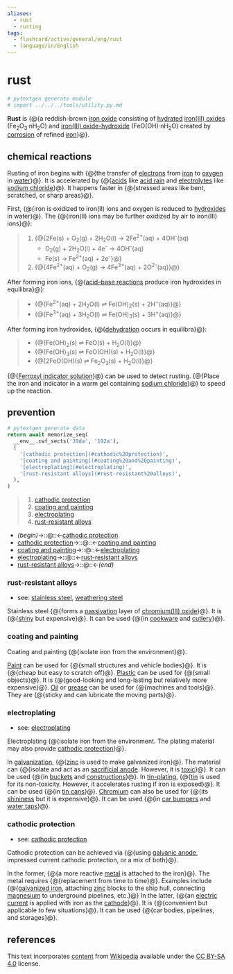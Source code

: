 ```yaml
---
aliases:
  - rust
  - rusting
tags:
  - flashcard/active/general/eng/rust
  - language/in/English
---
```


# rust

```Python
# pytextgen generate module
# import ../../../tools/utility.py.md
```

__Rust__ is {@{a reddish-brown [iron oxide](iron%20oxide.md) consisting of [hydrated](hydrate.md) [iron(III) oxides](iron(III)%20oxide.md) (Fe<sub>2</sub>O<sub>3</sub>·nH<sub>2</sub>O) and [iron(III) oxide-hydroxide](iron(III)%20oxide-hydroxide.md) (FeO(OH)·nH<sub>2</sub>O) created by [corrosion](corrosion.md) of refined [iron](iron.md)}@}. <!--SR:!2025-12-31,526,210-->

## chemical reactions

Rusting of iron begins with {@{the transfer of [electrons](electron.md) from [iron](iron.md) to [oxygen](oxygen.md) in [water](water.md)}@}. It is accelerated by {@{[acids](acid.md) like [acid rain](acid%20rain.md) and [electrolytes](electrolyte.md) like [sodium chloride](sodium%20chloride.md)}@}. It happens faster in {@{stressed areas like bent, scratched, or sharp areas}@}. <!--SR:!2025-12-05,662,270!2028-11-20,1394,310!2026-07-29,752,250-->

First, {@{iron is oxidized to iron(II) ions and oxygen is reduced to [hydroxides](hydroxide.md) in water}@}. The {@{iron(II) ions may be further oxidized by air to iron(III) ions}@}: <!--SR:!2026-04-16,669,250!2025-08-26,613,310-->

> 1. {@{2Fe(s) + O<sub>2</sub>(g) + 2H<sub>2</sub>O(l) → 2Fe<sup>2+</sup>(aq) + 4OH<sup>-</sup>(aq)
>     - O<sub>2</sub>(g) + 2H<sub>2</sub>O(l) + 4e<sup>-</sup> → 4OH<sup>-</sup>(aq)
>     - Fe(s) → Fe<sup>2+</sup>(aq) + 2e<sup>-</sup>}@}
> 2. {@{4Fe<sup>2+</sup>(aq) + O<sub>2</sub>(g) → 4Fe<sup>3+</sup>(aq) + 2O<sup>2-</sup>(aq)}@} <!--SR:!2025-10-08,601,270-->

After forming iron ions, {@{[acid–base reactions](acid–base%20reaction.md) produce iron hydroxides in equilibra}@}: <!--SR:!2026-12-30,677,250-->

> - {@{Fe<sup>2+</sup>(aq) + 2H<sub>2</sub>O(l) ⇌ Fe(OH)<sub>2</sub>(s) + 2H<sup>+</sup>(aq)}@}
> - {@{Fe<sup>3+</sup>(aq) + 3H<sub>2</sub>O(l) ⇌ Fe(OH)<sub>3</sub>(s) + 3H<sup>+</sup>(aq)}@} <!--SR:!2029-06-24,1572,310!2027-01-08,986,330-->

After forming iron hydroxides, {@{[dehydration](dehydration%20reaction.md) occurs in equilibra}@}: <!--SR:!2027-03-07,1030,330-->

> - {@{Fe(OH)<sub>2</sub>(s) ⇌ FeO(s) + H<sub>2</sub>O(l)}@}
> - {@{Fe(OH)<sub>3</sub>(s) ⇌ FeO(OH)(s) + H<sub>2</sub>O(l)}@}
> - {@{2FeO(OH)(s) ⇌ Fe<sub>2</sub>O<sub>3</sub>(s) + H<sub>2</sub>O(l)}@} <!--SR:!2025-12-26,763,330!2027-02-04,947,290!2026-07-15,860,330-->

{@{[Ferroxyl indicator solution](ferroxyl%20indicator%20solution.md)}@} can be used to detect rusting. {@{Place the iron and indicator in a warm gel containing [sodium chloride](sodium%20chloride.md)}@} to speed up the reaction. <!--SR:!2026-06-01,480,270!2028-01-19,1055,250-->

## prevention

```Python
# pytextgen generate data
return await memorize_seq(
  __env__.cwf_sects('39da', '192a'),
  (
    '[cathodic protection](#cathodic%20protection)',
    '[coating and painting](#coating%20and%20painting)',
    '[electroplating](#electroplating)',
    '[rust-resistant alloys](#rust-resistant%20alloys)',
  ),
)
```

<!--pytextgen generate section="39da"--><!-- The following content is generated at 2024-03-07T10:32:08.813444+08:00. Any edits will be overridden! -->

> 1. [cathodic protection](#cathodic%20protection)
> 2. [coating and painting](#coating%20and%20painting)
> 3. [electroplating](#electroplating)
> 4. [rust-resistant alloys](#rust-resistant%20alloys)

<!--/pytextgen-->

<!--pytextgen generate section="192a"--><!-- The following content is generated at 2024-01-04T20:17:52.534830+08:00. Any edits will be overridden! -->

- _(begin)_→::@::←[cathodic protection](#cathodic%20protection) <!--SR:!2027-03-16,1037,330!2026-11-07,943,330-->
- [cathodic protection](#cathodic%20protection)→::@::←[coating and painting](#coating%20and%20painting) <!--SR:!2027-10-24,1162,310!2026-10-07,808,310-->
- [coating and painting](#coating%20and%20painting)→::@::←[electroplating](#electroplating) <!--SR:!2025-09-05,405,310!2026-10-21,930,330-->
- [electroplating](#electroplating)→::@::←[rust-resistant alloys](#rust-resistant%20alloys) <!--SR:!2027-07-08,873,290!2025-05-11,330,290-->
- [rust-resistant alloys](#rust-resistant%20alloys)→::@::←_(end)_ <!--SR:!2027-12-16,1335,350!2027-03-25,1039,330-->

<!--/pytextgen-->

### rust-resistant alloys

- see: [stainless steel](stainless%20steel.md), [weathering steel](weathering%20steel.md)

Stainless steel {@{forms a [passivation](passivation%20(chemistry).md) layer of [chromium(III) oxide](chromium(III)%20oxide.md)}@}. It is {@{[shiny](gloss%20(optics)) but expensive}@}. It can be used {@{in [cookware](cookware.md) and [cutlery](cutlery.md)}@}. <!--SR:!2025-05-15,538,310!2026-07-01,847,290!2028-12-30,1461,310-->

### coating and painting

Coating and painting {@{isolate iron from the environment}@}. <!--SR:!2027-03-03,1109,350-->

[Paint](paint.md) can be used for {@{small structures and vehicle bodies}@}. It is {@{cheap but easy to scratch off}@}. [Plastic](plastic.md) can be used for {@{small objects}@}. It is {@{good-looking and long-lasting but relatively more expensive}@}. [Oil](oil.md) or [grease](grease.md) can be used for {@{machines and tools}@}. They are {@{sticky and can lubricate the moving parts}@}. <!--SR:!2025-08-05,532,250!2025-06-03,556,310!2027-10-21,1294,350!2026-04-17,679,250!2025-04-27,529,310!2025-05-26,501,270-->

### electroplating

- see: [electroplating](electroplating.md)

Electroplating {@{isolate iron from the environment. The plating material may also provide [cathodic protection](#cathodic%20protection)}@}. <!--SR:!2025-06-14,520,270-->

In [galvanization](galvanization.md), {@{[zinc](zinc.md) is used to make galvanized iron}@}. The material can {@{isolate and act as an [sacrificial anode](galvanic%20anode.md). However, it is [toxic](toxicity.md)}@}. It can be used {@{in [buckets](buckets.md) and [constructions](construction.md)}@}. In [tin-plating](tinning.md), {@{[tin](tin.md) is used for its non-toxicity. However, it accelerates rusting if iron is exposed}@}. It can be used {@{in [tin cans](tin%20can.md)}@}. [Chromium](chromium.md) can also be used for {@{its [shininess](gloss%20(optics).md) but it is expensive}@}. It can be used {@{in [car bumpers](car%20bumper.md) and [water taps](water%20tap.md)}@}. <!--SR:!2027-09-21,985,250!2025-07-24,223,250!2028-01-26,1034,230!2027-11-01,1133,290!2028-04-07,1427,350!2025-08-22,558,270!2028-08-31,1438,310-->

### cathodic protection

- see: [cathodic protection](cathodic%20protection.md)

Cathodic protection can be achieved via {@{using [galvanic anode](galvanic%20anode.md), impressed current cathodic protection, or a mix of both}@}. <!--SR:!2028-12-02,1445,310-->

In the former, {@{a more reactive [metal](metal.md) is attached to the iron}@}. The metal requires {@{replacement from time to time}@}. Examples include {@{[galvanized iron](galvanization.md), attaching [zinc](zinc.md) blocks to the ship hull, connecting [magnesium](magnesium.md) to underground pipelines, etc.}@} In the latter, {@{an [electric current](electric%20current.md) is applied with iron as the [cathode](cathode.md)}@}. It is {@{convenient but applicable to few situations}@}. It can be used {@{car bodies, pipelines, and storages}@}. <!--SR:!2026-01-10,642,270!2028-01-21,1364,350!2027-10-20,1056,270!2025-07-01,520,270!2027-01-30,944,290!2025-05-23,429,230-->

## references

This text incorporates [content](https://en.wikipedia.org/wiki/rust) from [Wikipedia](Wikipedia.md) available under the [CC BY-SA 4.0](https://creativecommons.org/licenses/by-sa/4.0/) license.
